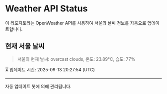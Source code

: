 
# Weather API Status

이 리포지토리는 OpenWeather API를 사용하여 서울의 날씨 정보를 자동으로 업데이트합니다.

## 현재 서울 날씨
> 서울의 현재 날씨: overcast clouds, 온도: 23.89°C, 습도: 77%

⏳ 업데이트 시간: 2025-09-13 20:27:54 (UTC)

---
자동 업데이트 봇에 의해 관리됩니다.

